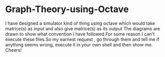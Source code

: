 # Graph-Theory-using-Octave
I have designed a simulator kind of thing using octave which would take matrice(s) as input and also give  matrice(s) as its output The diagrams are drawn to show what convention I have followed.For some reason I can't execute these files.So my earnest request , go through them and tell me if anything seems wrong, execute it in your own shell and then show me.
Cheers!

